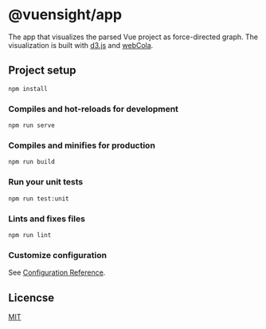 # @vuensight/app

The app that visualizes the parsed Vue project as force-directed graph. 
The visualization is built with [d3.js](https://d3js.org/) and [webCola](https://github.com/tgdwyer/WebCola).

## Project setup
```
npm install
```

### Compiles and hot-reloads for development
```
npm run serve
```

### Compiles and minifies for production
```
npm run build
```

### Run your unit tests
```
npm run test:unit
```

### Lints and fixes files
```
npm run lint
```

### Customize configuration
See [Configuration Reference](https://cli.vuejs.org/config/).

## Licencse
[MIT](LICENSE.txt)